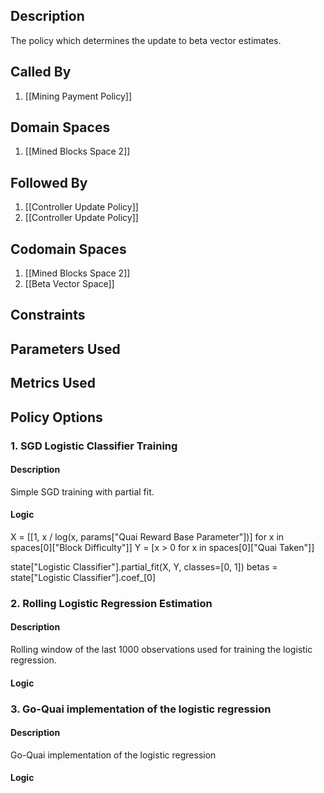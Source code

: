 ## Description

The policy which determines the update to beta vector estimates.
## Called By
1. [[Mining Payment Policy]]
## Domain Spaces
1. [[Mined Blocks Space 2]]
## Followed By
1. [[Controller Update Policy]]
2. [[Controller Update Policy]]
## Codomain Spaces
1. [[Mined Blocks Space 2]]
2. [[Beta Vector Space]]
## Constraints
## Parameters Used
## Metrics Used
## Policy Options
### 1. SGD Logistic Classifier Training
#### Description
Simple SGD training with partial fit.
#### Logic
X = [[1, x / log(x, params["Quai Reward Base Parameter"])] for x in spaces[0]["Block Difficulty"]]
Y = [x > 0 for x in spaces[0]["Quai Taken"]]

state["Logistic Classifier"].partial_fit(X, Y, classes=[0, 1])
betas = state["Logistic Classifier"].coef_[0]

### 2. Rolling Logistic Regression Estimation
#### Description
Rolling window of the last 1000 observations used for training the logistic regression.
#### Logic


### 3. Go-Quai implementation of the logistic regression
#### Description
Go-Quai implementation of the logistic regression
#### Logic


